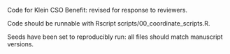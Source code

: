 Code for Klein CSO Benefit: revised for response to reviewers.

Code should be runnable with Rscript scripts/00_coordinate_scripts.R.

Seeds have been set to reproducibly run: all files should match manuscript versions.


